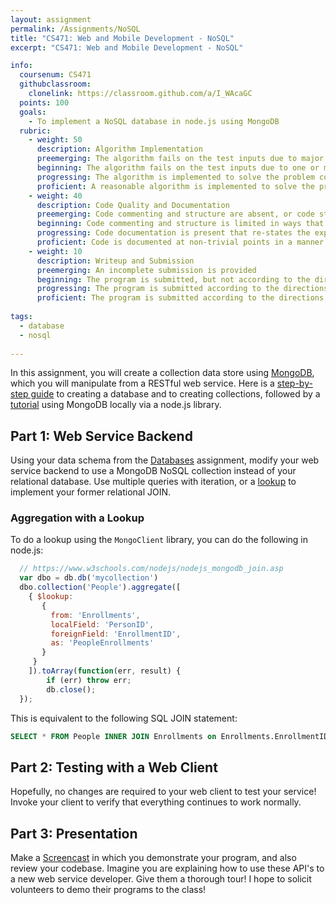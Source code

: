```yaml
---
layout: assignment
permalink: /Assignments/NoSQL
title: "CS471: Web and Mobile Development - NoSQL"
excerpt: "CS471: Web and Mobile Development - NoSQL"

info:
  coursenum: CS471
  githubclassroom:
    clonelink: https://classroom.github.com/a/I_WAcaGC
  points: 100
  goals:
    - To implement a NoSQL database in node.js using MongoDB
  rubric:
    - weight: 50
      description: Algorithm Implementation
      preemerging: The algorithm fails on the test inputs due to major issues, or the program fails to compile and/or run
      beginning: The algorithm fails on the test inputs due to one or more minor issues
      progressing: The algorithm is implemented to solve the problem correctly according to given test inputs, but would fail if executed in a general case due to a minor issue or omission in the algorithm design or implementation
      proficient: A reasonable algorithm is implemented to solve the problem which correctly solves the problem according to the given test inputs, and would be reasonably expected to solve the problem in the general case
    - weight: 40
      description: Code Quality and Documentation
      preemerging: Code commenting and structure are absent, or code structure departs significantly from best practice, and/or the code departs significantly from the style guide
      beginning: Code commenting and structure is limited in ways that reduce the readability of the program, and/or there are minor departures from the style guide
      progressing: Code documentation is present that re-states the explicit code definitions, and/or code is written that mostly adheres to the style guide
      proficient: Code is documented at non-trivial points in a manner that enhances the readability of the program, and code is written according to the style guide
    - weight: 10
      description: Writeup and Submission
      preemerging: An incomplete submission is provided
      beginning: The program is submitted, but not according to the directions in one or more ways (for example, because it is lacking a readme writeup)
      progressing: The program is submitted according to the directions with a minor omission or correction needed, and with at least superficial responses to the bolded questions throughout
      proficient: The program is submitted according to the directions, including a readme writeup describing the solution, and thoughtful answers to the bolded questions throughout
  
tags:
  - database
  - nosql
  
---
```


In this assignment, you will create a collection data store using [MongoDB](http://mongodb.com), which you will manipulate from a RESTful web service.  Here is a [step-by-step guide](https://www.w3schools.com/nodejs/nodejs_mongodb.asp) to creating a database and to creating collections, followed by a [tutorial](https://www.guru99.com/node-js-mongodb.html) using MongoDB locally via a node.js library.

## Part 1: Web Service Backend
Using your data schema from the [Databases](./Databases) assignment, modify  your web service backend to use a MongoDB NoSQL collection instead of your relational database.  Use multiple queries with iteration, or a [lookup](https://docs.mongodb.com/manual/reference/operator/aggregation/lookup/) to implement your former relational JOIN.

### Aggregation with a Lookup
To do a lookup using the `MongoClient` library, you can do the following in node.js:

```javascript
  // https://www.w3schools.com/nodejs/nodejs_mongodb_join.asp
  var dbo = db.db('mycollection')
  dbo.collection('People').aggregate([
    { $lookup:
       {
         from: 'Enrollments',
         localField: 'PersonID',
         foreignField: 'EnrollmentID',
         as: 'PeopleEnrollments'
       }
     }
    ]).toArray(function(err, result) {
        if (err) throw err;
        db.close();
  });
```

This is equivalent to the following SQL JOIN statement:

```sql
SELECT * FROM People INNER JOIN Enrollments on Enrollments.EnrollmentID = People.PersonID
```

## Part 2: Testing with a Web Client
Hopefully, no changes are required to your web client to test your service!  Invoke your client to verify that everything continues to work normally.

## Part 3: Presentation

Make a [Screencast](https://screencast-o-matic.com/) in which you demonstrate your program, and also review your codebase.  Imagine you are explaining how to use these API's to a new web service developer.  Give them a thorough tour!  I hope to solicit volunteers to demo their programs to the class!
